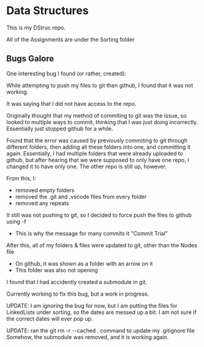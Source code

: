 # Data Structures

This is my DStruc repo.

All of the Assignments are under the Sorting folder

## Bugs Galore

One interesting bug I found (or rather, created):

While attempting to push my files to git then github, I found that it was not working. 

It was saying that I did not have access to the repo.

Originally thought that my method of commiting to git was the issue, so looked to multiple ways to commit, thinking that I was just doing incorrectly. Essentially just stopped github for a while. 

Found that the error was caused by previously commiting to git through different folders, then adding all these folders into one, and
committing it again.
Essentially, I had multiple folders that were already uploaded to github, but after hearing that we were supposed to only have one repo, I changed it to have only one. The other repo is still up, however.

From this, I:
- removed empty folders
- removed the .git and .vscode files from every folder
- removed any repeats

It still was not pushing to git, so I decided to force push the files to github using -f 
- This is why the message for many commits it "Commit Trial"

After this, all of my folders & files were updated to git, other than the Nodes file
- On github, it was shown as a folder with an arrow on it
- This folder was also not opening

I found that I had accidently created a submodule in git.

Currently working to fix this bug, but a work in progress.

UPDATE: I am ignoring the bug for now, but I am putting the files for LinkedLists under sorting, so the dates are messed up a bit. I am not sure if the correct dates will ever pop up.

UPDATE: ran the 
git rm -r --cached . 
command to update my .gitignore file
Somehow, the submodule was removed, and it is working again.
